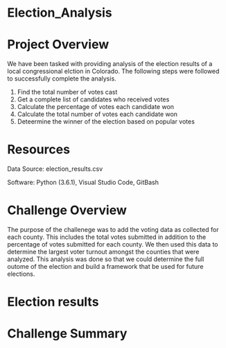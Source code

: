 # Election_Analysis

# Project Overview
We have been tasked with providing analysis of the election results of a local congressional elction in Colorado. The following steps were followed to successfully complete the analysis.

1. Find the total number of votes cast
2. Get a complete list of candidates who received votes
3. Calculate the percentage of votes each candidate won
4. Calculate the total number of votes each candidate won
5. Deteermine the winner of the election based on popular votes

# Resources
Data Source: election_results.csv

Software: Python (3.6.1), Visual Studio Code, GitBash

# Challenge Overview
The purpose of the challenege was to add the voting data as collected for each county. This includes the total votes submitted in addition to the percentage of votes submitted for each county. We then used this data to determine the largest voter turnout amongst the counties that were analyzed. This analysis was done so that we could determine the full outome of the election and build a framework that be used for future elections. 

# Election results


# Challenge Summary
